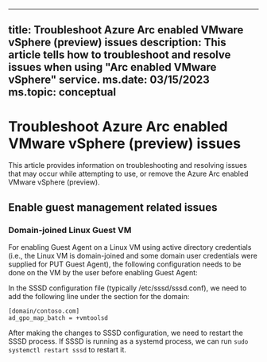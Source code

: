 
---
title: Troubleshoot Azure Arc enabled VMware vSphere (preview) issues
description: This article tells how to troubleshoot and resolve issues when using "Arc enabled VMware vSphere" service.
ms.date: 03/15/2023
ms.topic: conceptual
---

# Troubleshoot Azure Arc enabled VMware vSphere (preview) issues

This article provides information on troubleshooting and resolving issues that may occur while attempting to use, or remove the Azure Arc enabled VMware vSphere (preview). 
## Enable guest management related issues

### Domain-joined Linux Guest VM
For enabling Guest Agent on a Linux VM using active directory credentials (i.e., the Linux VM is domain-joined and some domain user credentials were supplied for PUT Guest Agent), the following configuration needs to be done on the VM by the user before enabling Guest Agent:

In the SSSD configuration file (typically /etc/sssd/sssd.conf), we need to add the following line under the section for the domain:

```azurecli
[domain/contoso.com]
ad_gpo_map_batch = +vmtoolsd
```
After making the changes to SSSD configuration, we need to restart the SSSD process. If SSSD is running as a systemd process, we can run ```sudo systemctl restart sssd``` to restart it.

